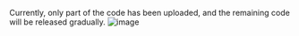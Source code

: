 Currently, only part of the code has been uploaded, and the remaining code will be released gradually.
![image](https://github.com/wap1024/DCS-YOLO/blob/master/1111.jpg)
